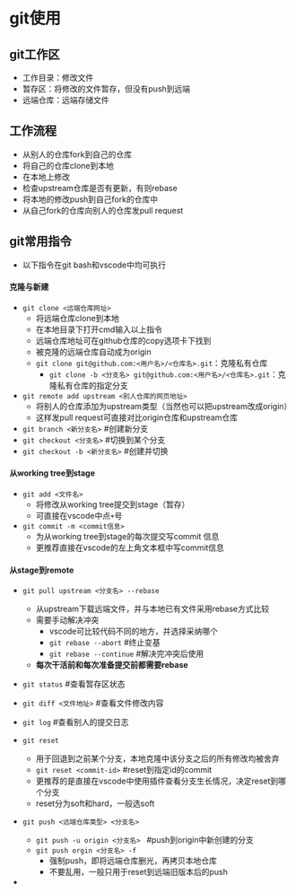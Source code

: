 # git使用

## git工作区

- 工作目录：修改文件
- 暂存区：将修改的文件暂存，但没有push到远端
- 远端仓库：远端存储文件

## 工作流程

- 从别人的仓库fork到自己的仓库
- 将自己的仓库clone到本地
- 在本地上修改
- 检查upstream仓库是否有更新，有则rebase
- 将本地的修改push到自己fork的仓库中
- 从自己fork的仓库向别人的仓库发pull request

## git常用指令

- 以下指令在git bash和vscode中均可执行

#### 克隆与新建

- `git clone <远端仓库网址>`
  - 将远端仓库clone到本地
  - 在本地目录下打开cmd输入以上指令
  - 远端仓库地址可在github仓库的copy选项卡下找到
  - 被克隆的远端仓库自动成为origin
  - `git clone git@github.com:<用户名>/<仓库名>.git`：克隆私有仓库
    - `git clone -b <分支名> git@github.com:<用户名>/<仓库名>.git`：克隆私有仓库的指定分支
- `git remote add upstream <别人仓库的网页地址>`
  - 将别人的仓库添加为upstream类型（当然也可以把upstream改成origin）
  - 这样发pull request可直接对比origin仓库和upstream仓库
- `git branch <新分支名>`  #创建新分支
- `git checkout <分支名>` #切换到某个分支
- `git checkout -b <新分支名>` #创建并切换

#### 从working tree到stage

- `git add <文件名>`
  - 将修改从working tree提交到stage（暂存）
  - 可直接在vscode中点`+`号
- `git commit -m <commit信息>`
  - 为从working tree到stage的每次提交写commit 信息
  - 更推荐直接在vscode的左上角文本框中写commit信息

#### 从stage到remote

- `git pull upstream <分支名> --rebase`
  - 从upstream下载远端文件，并与本地已有文件采用rebase方式比较
  - 需要手动解决冲突
    - vscode可比较代码不同的地方，并选择采纳哪个
    - `git rebase --abort` #终止变基
    - `git rebase --continue` #解决完冲突后使用
  - **每次干活前和每次准备提交前都需要rebase**
- `git status` #查看暂存区状态
- `git diff <文件地址>` #查看文件修改内容
- `git log` #查看别人的提交日志
- `git reset`
  - 用于回退到之前某个分支，本地克隆中该分支之后的所有修改均被舍弃
  - `git reset <commit-id>` #reset到指定id的commit
  - 更推荐的是直接在vscode中使用插件查看分支生长情况，决定reset到哪个分支
  - reset分为soft和hard，一般选soft
- `git push <远端仓库类型> <分支名>`
  - `git push -u origin <分支名> ` #push到origin中新创建的分支
  - `git push orgin <分支名> -f` 
    - 强制push，即将远端仓库删光，再拷贝本地仓库
    - 不要乱用，一般只用于reset到远端旧版本后的push

- 

